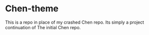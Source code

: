 # Chen-theme
This is a repo in place of my crashed Chen repo. Its simply a project continuation of The initial Chen repo.
